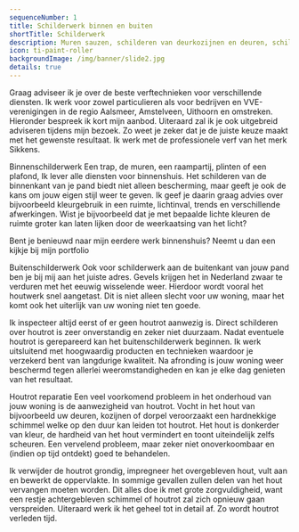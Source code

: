 ```yaml
---
sequenceNumber: 1
title: Schilderwerk binnen en buiten
shortTitle: Schilderwerk
description: Muren sauzen, schilderen van deurkozijnen en deuren, schilderen van raamkozijnen, houtrot verwijderen en behandelen.
icon: ti-paint-roller
backgroundImage: /img/banner/slide2.jpg
details: true
---
```


Graag adviseer ik je over de beste verftechnieken voor verschillende diensten. Ik werk voor zowel particulieren als voor bedrijven en VVE-verenigingen in de regio Aalsmeer, Amstelveen, Uithoorn en omstreken. Hieronder bespreek ik kort mijn aanbod. Uiteraard zal ik je ook uitgebreid adviseren tijdens mijn bezoek. Zo weet je zeker dat je de juiste keuze maakt met het gewenste resultaat. Ik werk met de professionele verf van het merk Sikkens.

Binnenschilderwerk
Een trap, de muren, een raampartij, plinten of een plafond, Ik lever alle diensten voor binnenshuis. Het schilderen van de binnenkant van je pand biedt niet alleen bescherming, maar geeft je ook de kans om jouw eigen stijl weer te geven. Ik geef je daarin graag advies over bijvoorbeeld kleurgebruik in een ruimte, lichtinval, trends en verschillende afwerkingen. Wist je bijvoorbeeld dat je met bepaalde lichte kleuren de ruimte groter kan laten lijken door de weerkaatsing van het licht? 

Bent je benieuwd naar mijn eerdere werk binnenshuis? Neemt u dan een kijkje bij mijn portfolio

Buitenschilderwerk
Ook voor schilderwerk aan de buitenkant van jouw pand ben je bij mij aan het juiste adres. Gevels krijgen het in Nederland zwaar te verduren met het eeuwig wisselende weer. Hierdoor wordt vooral het houtwerk snel aangetast. Dit is niet alleen slecht voor uw woning, maar het komt ook het uiterlijk van uw woning niet ten goede. 

Ik inspecteer altijd eerst of er geen houtrot aanwezig is. Direct schilderen over houtrot is zeer onverstandig en zeker niet duurzaam. Nadat eventuele houtrot is gerepareerd kan het buitenschilderwerk beginnen. Ik werk uitsluitend met hoogwaardig producten en technieken waardoor je verzekerd bent van langdurige kwaliteit. Na afronding is jouw woning weer beschermd tegen allerlei weeromstandigheden en kan je elke dag genieten van het resultaat.

Houtrot reparatie
Een veel voorkomend probleem in het onderhoud van jouw woning is de aanwezigheid van houtrot. Vocht in het hout van bijvoorbeeld uw deuren, kozijnen of dorpel veroorzaakt een hardnekkige schimmel welke op den duur kan leiden tot houtrot. Het hout is donkerder van kleur, de hardheid van het hout vermindert en toont uiteindelijk zelfs scheuren. Een vervelend probleem, maar zeker niet onoverkoombaar en (indien op tijd ontdekt) goed te behandelen.

Ik verwijder de houtrot grondig, impregneer het overgebleven hout, vult aan en bewerkt de oppervlakte. In sommige gevallen zullen delen van het hout vervangen moeten worden. Dit alles doe ik met grote zorgvuldigheid, want een restje achtergebleven schimmel of houtrot zal zich opnieuw gaan verspreiden. Uiteraard werk ik het geheel tot in detail af. Zo wordt houtrot verleden tijd.


